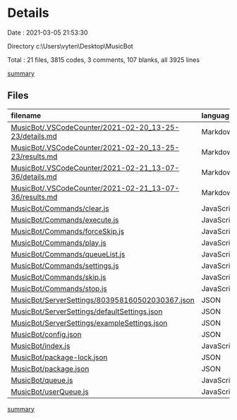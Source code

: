 # Details

Date : 2021-03-05 21:53:30

Directory c:\Users\vyten\Desktop\MusicBot

Total : 21 files,  3815 codes, 3 comments, 107 blanks, all 3925 lines

[summary](results.md)

## Files
| filename | language | code | comment | blank | total |
| :--- | :--- | ---: | ---: | ---: | ---: |
| [MusicBot/.VSCodeCounter/2021-02-20_13-25-23/details.md](/MusicBot/.VSCodeCounter/2021-02-20_13-25-23/details.md) | Markdown | 26 | 0 | 6 | 32 |
| [MusicBot/.VSCodeCounter/2021-02-20_13-25-23/results.md](/MusicBot/.VSCodeCounter/2021-02-20_13-25-23/results.md) | Markdown | 17 | 0 | 7 | 24 |
| [MusicBot/.VSCodeCounter/2021-02-21_13-07-36/details.md](/MusicBot/.VSCodeCounter/2021-02-21_13-07-36/details.md) | Markdown | 28 | 0 | 6 | 34 |
| [MusicBot/.VSCodeCounter/2021-02-21_13-07-36/results.md](/MusicBot/.VSCodeCounter/2021-02-21_13-07-36/results.md) | Markdown | 20 | 0 | 7 | 27 |
| [MusicBot/Commands/clear.js](/MusicBot/Commands/clear.js) | JavaScript | 17 | 0 | 5 | 22 |
| [MusicBot/Commands/execute.js](/MusicBot/Commands/execute.js) | JavaScript | 66 | 0 | 10 | 76 |
| [MusicBot/Commands/forceSkip.js](/MusicBot/Commands/forceSkip.js) | JavaScript | 12 | 0 | 1 | 13 |
| [MusicBot/Commands/play.js](/MusicBot/Commands/play.js) | JavaScript | 32 | 0 | 3 | 35 |
| [MusicBot/Commands/queueList.js](/MusicBot/Commands/queueList.js) | JavaScript | 20 | 0 | 5 | 25 |
| [MusicBot/Commands/settings.js](/MusicBot/Commands/settings.js) | JavaScript | 12 | 0 | 1 | 13 |
| [MusicBot/Commands/skip.js](/MusicBot/Commands/skip.js) | JavaScript | 29 | 0 | 7 | 36 |
| [MusicBot/Commands/stop.js](/MusicBot/Commands/stop.js) | JavaScript | 13 | 0 | 3 | 16 |
| [MusicBot/ServerSettings/803958160502030367.json](/MusicBot/ServerSettings/803958160502030367.json) | JSON | 10 | 0 | 0 | 10 |
| [MusicBot/ServerSettings/defaultSettings.json](/MusicBot/ServerSettings/defaultSettings.json) | JSON | 10 | 0 | 0 | 10 |
| [MusicBot/ServerSettings/exampleSettings.json](/MusicBot/ServerSettings/exampleSettings.json) | JSON | 20 | 0 | 0 | 20 |
| [MusicBot/config.json](/MusicBot/config.json) | JSON | 4 | 0 | 0 | 4 |
| [MusicBot/index.js](/MusicBot/index.js) | JavaScript | 75 | 2 | 17 | 94 |
| [MusicBot/package-lock.json](/MusicBot/package-lock.json) | JSON | 3,186 | 0 | 1 | 3,187 |
| [MusicBot/package.json](/MusicBot/package.json) | JSON | 20 | 0 | 1 | 21 |
| [MusicBot/queue.js](/MusicBot/queue.js) | JavaScript | 151 | 1 | 20 | 172 |
| [MusicBot/userQueue.js](/MusicBot/userQueue.js) | JavaScript | 47 | 0 | 7 | 54 |

[summary](results.md)